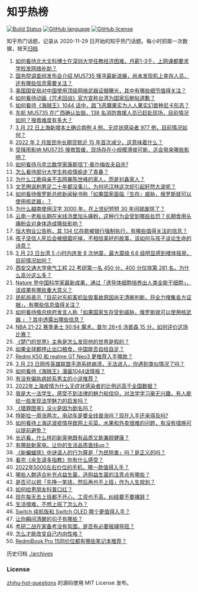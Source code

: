 # 知乎热榜
[![Build Status](https://github.com/ToWeLong/zhihu-hot-questions/workflows/CI/badge.svg)](https://github.com/ToWeLong/zhihu-hot-questions/actions)
[![GitHub language](https://img.shields.io/badge/language-golang-orange.svg)](https://golang.org/)
[![GitHub license](https://img.shields.io/github/license/ToWeLong/zhihu-hot-questions)](https://github.com/ToWeLong/zhihu-hot-questions/blob/main/LICENSE)

知乎热门话题，记录从 2020-11-29 日开始的知乎热门话题。每小时抓取一次数据，按天[归档](./archives)

<!-- BEGIN -->

1. [如何看待北大文科博士在深圳大学任教经济困难，月薪1-3千，上网课都要求学校发网络补助？](https://www.zhihu.com/question/523218182)
1. [国务院调查组发布会介绍 MU5735 搜寻最新进展，尚未发现机上幸存人员，还有哪些信息需要关注？](https://www.zhihu.com/question/523453110)
1. [美国国安局对中国使用顶级网络武器证据曝光，其中有哪些细节值得关注？](https://www.zhihu.com/question/523428620)
1. [如何看待动画《咒术回战》官方宣称台湾为国家后删帖道歉？](https://www.zhihu.com/question/523496801)
1. [如何看待《海贼王》1044 话中，路飞恶魔果实为人人果实幻兽种尼卡形态？](https://www.zhihu.com/question/523487570)
1. [东航 MU5735 在广西确认坠毁，138 名消防救援人员已赶赴现场，目前情况如何？搜救难度有多大？](https://www.zhihu.com/question/523262879)
1. [3 月 22 日上海新增本土确诊病例 4 例、无症状感染者 977 例，目前情况如何？](https://www.zhihu.com/question/523565509)
1. [2022 年 2 月居民中长期贷款近 15 年首次减少，这意味着什么？](https://www.zhihu.com/question/522037765)
1. [受降雨影响 MU5735 搜救暂缓，现场存在小规模滑坡可能，这会带来哪些影响？](https://www.zhihu.com/question/523584200)
1. [如何看待乌克兰数学家康斯坦丁·奥尔梅佐夫自杀?](https://www.zhihu.com/question/523414009)
1. [怎么看待部分大学生称疫情偷走了青春？](https://www.zhihu.com/question/523071073)
1. [为什么江歌母亲不去网暴陈世峰的家人，而是刘鑫家人？](https://www.zhihu.com/question/522982496)
1. [文艺圈讽刺男足二十年都没事儿，为何巩汉林这次却引起轩然大波呢？](https://www.zhihu.com/question/522406904)
1. [如何看待俄罗斯总统新闻秘书称「如果国家面临『生存』威胁，俄罗斯就可以使用核武器」？](https://www.zhihu.com/question/523569107)
1. [为什么越南使用汉字 3000 年，在上世纪短短 30 年间就废除了？](https://www.zhihu.com/question/500926734)
1. [云南一老板长期在米线汤里加头痛粉，这种行为会受到哪些处罚？长期食用头痛粉会对身体造成哪些影响？](https://www.zhihu.com/question/523248853)
1. [恒大物业公告称，其 134 亿存款被银行强制执行，有哪些值得关注的信息？](https://www.zhihu.com/question/523369331)
1. [孩子坚信人死后会被细菌吃掉，不相信美好的故事，该如何与孩子谈论生命的诗意？](https://www.zhihu.com/question/522395204)
1. [3 月 23 日台湾 5 小时内连发 8 次地震，最大震级 6.6 级明显感到楼体摇晃，目前情况如何？](https://www.zhihu.com/question/523560398)
1. [西安交通大学电气工程 22 考研第一名 450 分，400 分仅排第 281 名，为什么高分这么多？](https://www.zhihu.com/question/523128593)
1. [Nature 登中国科学家最新成果，通过「诱导体细胞培养出人类全能干细胞」，该成果有哪些重大意义？](https://www.zhihu.com/question/523372643)
1. [民航局表示「目前对东航客机坠毁事故原因尚无清晰判断，将全力搜集各方证据」，有哪些信息值得关注？](https://www.zhihu.com/question/523500751)
1. [如何看待俄总统府发言人称「如果国家生存受到威胁，俄罗斯就可以使用核武器 」？其中透露出哪些信息？](https://www.zhihu.com/question/523580327)
1. [NBA 21-22 赛季勇士 90:94 魔术，普尔 26+6 汤普森 15 分，如何评价这场比赛？](https://www.zhihu.com/question/523563759)
1. [《楚门的世界》主角是怎么发现他的世界是假的？](https://www.zhihu.com/question/514821713)
1. [如果全球都停止出口粮食，中国能否自给自足？](https://www.zhihu.com/question/383527607)
1. [Redmi K50 和 realme GT Neo3 更推荐入手哪款？](https://www.zhihu.com/question/521152993)
1. [3 月 23 日网传英雄联盟手游系统崩溃，无法进入，你遇到类似情况了吗？](https://www.zhihu.com/question/523585869)
1. [如何看待《海贼王》漫画1044话情报？](https://www.zhihu.com/question/523487230)
1. [有没有偏执病娇系男主的小说推荐？](https://www.zhihu.com/question/485479324)
1. [2022年上海疫情为什么无症状感染者的比例远高于全国数据？](https://www.zhihu.com/question/521303195)
1. [我是大一法学生，感受不到法律的魅力和信仰，对法学学习毫无兴趣，有人能给一些发现法学魅力的启发吗？](https://www.zhihu.com/question/523486352)
1. [《猎罪图鉴》没火是因为剧名吗？](https://www.zhihu.com/question/522363904)
1. [特斯拉一周涨两次，电动车是要全线普涨吗？现在入手还来得及吗?](https://www.zhihu.com/question/523424945)
1. [如何看待上海这波疫情导致网上买菜、水果和外卖很难的问题，有没有措施可以提前避免？](https://www.zhihu.com/question/522886678)
1. [长远看，什么样的新家电既有品质又能兼顾健康？](https://www.zhihu.com/question/523388808)
1. [有哪些新家电，让你的生活品质直线up？](https://www.zhihu.com/question/523388660)
1. [《新蝙蝠侠》中谜语人的行为算是「为民除害」吗？是正义的吗？](https://www.zhihu.com/question/522630467)
1. [看完《余生请多指教》你有什么感受？](https://www.zhihu.com/question/522116947)
1. [2022年5000左右价位的手机，哪一款值得入手？](https://www.zhihu.com/question/521879127)
1. [哪些人群适合补充点益生菌，选购益生菌的注意点有哪些？](https://www.zhihu.com/question/523185067)
1. [是否可以把「先挣一笔钱，然后再也不上班」作为人生规划？](https://www.zhihu.com/question/523372901)
1. [如何给男朋友科普口红？](https://www.zhihu.com/question/505696084)
1. [现在每天去上班都不开心，工资也不高，纠结要不要裸辞？](https://www.zhihu.com/question/523107885)
1. [生活很难，不想上班了怎么办？](https://www.zhihu.com/question/523160081)
1. [Switch 续航版和 Switch OLED 哪个更值得入手？](https://www.zhihu.com/question/522206967)
1. [让你瞬间清醒的句子有哪些？](https://www.zhihu.com/question/522564319)
1. [考研二战在家备考没有氛围，是否有必要报辅导班？](https://www.zhihu.com/question/523181611)
1. [怎么才能改变自己内向性格？](https://www.zhihu.com/question/522826040)
1. [RedmiBook Pro 15同价位都有哪些笔记本推荐？](https://www.zhihu.com/question/522666415)

<!-- END -->

历史归档 [./archives](./archives)


### License
[zhihu-hot-questions](https://github.com/towelong/zhihu-hot-questions) 的源码使用 MIT License 发布。